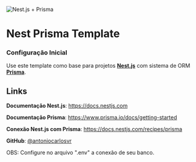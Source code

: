 
![Nest.js + Prisma](https://external-content.duckduckgo.com/iu/?u=https://tse1.mm.bing.net/th?id=OIP.aVHEjtyjJNfr5A241jeFFAHaD4&pid=Api&f=1&ipt=4f303cdc01178b6496e6f6cbe9b7e152655bdf479df0cae907695989af2b4aef&ipo=images)

# Nest Prisma Template

### Configuração Inicial

Use este template como base para projetos [**Nest.js**](https://nestjs.com/) com sistema de ORM [**Prisma**](https://www.prisma.io/).

## Links

**Documentação Nest.js**: https://docs.nestjs.com

**Documentação Prisma**: https://www.prisma.io/docs/getting-started

**Conexão Nest.js com Prisma**: https://docs.nestjs.com/recipes/prisma

**GitHub**: [@antoniocarlosvr](https://github.com/antoniocarlosvr)

OBS: Configure no arquivo ".env" a conexão de seu banco.
